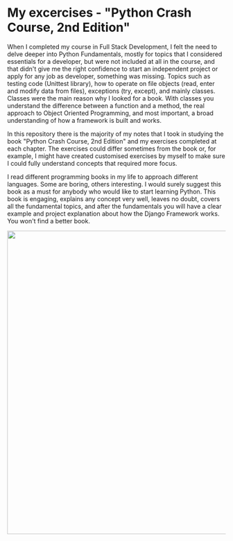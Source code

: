 # My excercises - "Python Crash Course, 2nd Edition"

When I completed my course in Full Stack Development, I felt the need to delve deeper into Python Fundamentals, mostly for topics that I considered essentials for a developer, but were not included at all in the course, and that didn't give me the right confidence to start an independent project or apply for any job as developer, something was missing. Topics such as testing code (Unittest library), how to operate on file objects (read, enter and modify data from files), exceptions (try, except), and mainly classes. Classes were the main reason why I looked for a book. With classes you understand the difference between a function and a method, the real approach to Object Oriented Programming, and most important, a broad understanding of how a framework is built and works.

In this repository there is the majority of my notes that I took in studying the book "Python Crash Course, 2nd Edition" and my exercises completed at each chapter. The exercises could differ sometimes from the book or, for example, I might have created customised exercises by myself to make sure I could fully understand concepts that required more focus.

I read different programming books in my life to approach different languages. Some are boring, others interesting. I would surely suggest this book as a must for anybody who would like to start learning Python. This book is engaging, explains any concept very well, leaves no doubt, covers all the fundamental topics, and after the fundamentals you will have a clear example and project explanation about how the Django Framework works. You won't find a better book.

<p align="center">
  <img width="700" height="auto" src="assets/images/gameimg.png">
</p>